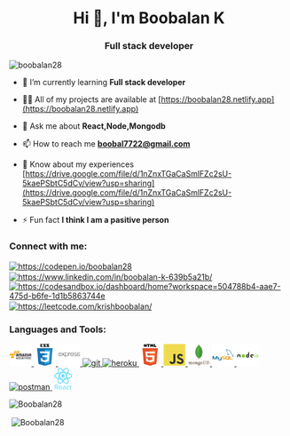 <h1 align="center">Hi 👋, I'm Boobalan K</h1>
<h3 align="center">Full stack developer</h3>

<p align="left"> <img src="https://komarev.com/ghpvc/?username=boobalan28&label=Profile%20views&color=0e75b6&style=flat" alt="boobalan28" /> </p>

- 🌱 I’m currently learning **Full stack developer**

- 👨‍💻 All of my projects are available at [https://boobalan28.netlify.app](https://boobalan28.netlify.app)

- 💬 Ask me about **React,Node,Mongodb**

- 📫 How to reach me **boobal7722@gmail.com**

- 📄 Know about my experiences [https://drive.google.com/file/d/1nZnxTGaCaSmlFZc2sU-5kaePSbtC5dCv/view?usp=sharing](https://drive.google.com/file/d/1nZnxTGaCaSmlFZc2sU-5kaePSbtC5dCv/view?usp=sharing)

- ⚡ Fun fact **I think I am a pasitive person**

<h3 align="left">Connect with me:</h3>
<p align="left">
<a href="https://codepen.io/https://codepen.io/boobalan28" target="blank"><img align="center" src="https://raw.githubusercontent.com/rahuldkjain/github-profile-readme-generator/master/src/images/icons/Social/codepen.svg" alt="https://codepen.io/boobalan28" height="30" width="40" /></a>
<a href="https://linkedin.com/in/https://www.linkedin.com/in/boobalan-k-639b5a21b/" target="blank"><img align="center" src="https://raw.githubusercontent.com/rahuldkjain/github-profile-readme-generator/master/src/images/icons/Social/linked-in-alt.svg" alt="https://www.linkedin.com/in/boobalan-k-639b5a21b/" height="30" width="40" /></a>
<a href="https://codesandbox.com/https://codesandbox.io/dashboard/home?workspace=504788b4-aae7-475d-b6fe-1d1b5863744e" target="blank"><img align="center" src="https://raw.githubusercontent.com/rahuldkjain/github-profile-readme-generator/master/src/images/icons/Social/codesandbox.svg" alt="https://codesandbox.io/dashboard/home?workspace=504788b4-aae7-475d-b6fe-1d1b5863744e" height="30" width="40" /></a>
<a href="https://www.leetcode.com/https://leetcode.com/krishboobalan/" target="blank"><img align="center" src="https://raw.githubusercontent.com/rahuldkjain/github-profile-readme-generator/master/src/images/icons/Social/leet-code.svg" alt="https://leetcode.com/krishboobalan/" height="30" width="40" /></a>
</p>

<h3 align="left">Languages and Tools:</h3>
<p align="left"> <a href="https://aws.amazon.com" target="_blank" rel="noreferrer"> <img src="https://raw.githubusercontent.com/devicons/devicon/master/icons/amazonwebservices/amazonwebservices-original-wordmark.svg" alt="aws" width="40" height="40"/> </a> <a href="https://www.w3schools.com/css/" target="_blank" rel="noreferrer"> <img src="https://raw.githubusercontent.com/devicons/devicon/master/icons/css3/css3-original-wordmark.svg" alt="css3" width="40" height="40"/> </a> <a href="https://expressjs.com" target="_blank" rel="noreferrer"> <img src="https://raw.githubusercontent.com/devicons/devicon/master/icons/express/express-original-wordmark.svg" alt="express" width="40" height="40"/> </a> <a href="https://git-scm.com/" target="_blank" rel="noreferrer"> <img src="https://www.vectorlogo.zone/logos/git-scm/git-scm-icon.svg" alt="git" width="40" height="40"/> </a> <a href="https://heroku.com" target="_blank" rel="noreferrer"> <img src="https://www.vectorlogo.zone/logos/heroku/heroku-icon.svg" alt="heroku" width="40" height="40"/> </a> <a href="https://www.w3.org/html/" target="_blank" rel="noreferrer"> <img src="https://raw.githubusercontent.com/devicons/devicon/master/icons/html5/html5-original-wordmark.svg" alt="html5" width="40" height="40"/> </a> <a href="https://developer.mozilla.org/en-US/docs/Web/JavaScript" target="_blank" rel="noreferrer"> <img src="https://raw.githubusercontent.com/devicons/devicon/master/icons/javascript/javascript-original.svg" alt="javascript" width="40" height="40"/> </a> <a href="https://www.mongodb.com/" target="_blank" rel="noreferrer"> <img src="https://raw.githubusercontent.com/devicons/devicon/master/icons/mongodb/mongodb-original-wordmark.svg" alt="mongodb" width="40" height="40"/> </a> <a href="https://www.mysql.com/" target="_blank" rel="noreferrer"> <img src="https://raw.githubusercontent.com/devicons/devicon/master/icons/mysql/mysql-original-wordmark.svg" alt="mysql" width="40" height="40"/> </a> <a href="https://nodejs.org" target="_blank" rel="noreferrer"> <img src="https://raw.githubusercontent.com/devicons/devicon/master/icons/nodejs/nodejs-original-wordmark.svg" alt="nodejs" width="40" height="40"/> </a> <a href="https://postman.com" target="_blank" rel="noreferrer"> <img src="https://www.vectorlogo.zone/logos/getpostman/getpostman-icon.svg" alt="postman" width="40" height="40"/> </a> <a href="https://reactjs.org/" target="_blank" rel="noreferrer"> <img src="https://raw.githubusercontent.com/devicons/devicon/master/icons/react/react-original-wordmark.svg" alt="react" width="40" height="40"/> </a> </p>

<p><img align="left" src="https://github-readme-stats.vercel.app/api/top-langs?username=Boobalan28&show_icons=true&locale=en&layout=compact" alt="Boobalan28" /></p>
<br/>


<p>&nbsp;<img align="center" src="https://github-readme-stats.vercel.app/api?username=Boobalan28&show_icons=true&locale=en" alt="Boobalan28" /></p>



